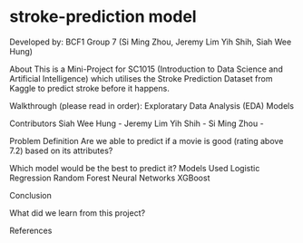 # stroke-prediction model
Developed by: BCF1 Group 7 (Si Ming Zhou, Jeremy Lim Yih Shih, Siah Wee Hung)

About
This is a Mini-Project for SC1015 (Introduction to Data Science and Artificial Intelligence) which utilises the Stroke Prediction Dataset from Kaggle to predict stroke before it happens. 

Walkthrough (please read in order): 
Exploratary Data Analysis (EDA)
Models

Contributors
Siah Wee Hung - 
Jeremy Lim Yih Shih - 
Si Ming Zhou - 

Problem Definition
Are we able to predict if a movie is good (rating above 7.2) based on its attributes?

Which model would be the best to predict it?
Models Used
Logistic Regression
Random Forest
Neural Networks
XGBoost

Conclusion

What did we learn from this project?

References
